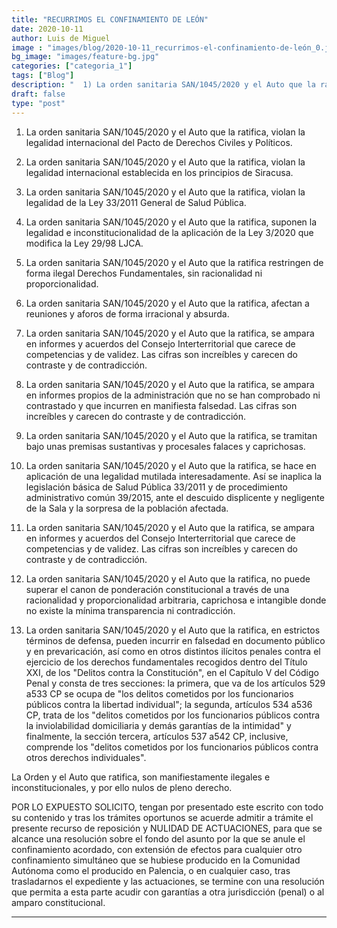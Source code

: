 ```yaml
---
title: "RECURRIMOS EL CONFINAMIENTO DE LEÓN"
date: 2020-10-11
author: Luis de Miguel
image : "images/blog/2020-10-11_recurrimos-el-confinamiento-de-león_0.jpg"
bg_image: "images/feature-bg.jpg"
categories: ["categoria_1"]
tags: ["Blog"]
description: "  1) La orden sanitaria SAN/1045/2020 y el Auto que la ratifica, violan la legalidad internacional d..."
draft: false
type: "post"
---
```

1) La orden sanitaria SAN/1045/2020 y el Auto que la ratifica, violan la legalidad internacional del Pacto de Derechos Civiles y Políticos.

2) La orden sanitaria SAN/1045/2020 y el Auto que la ratifica, violan la legalidad internacional establecida en los principios de Siracusa.

3) La orden sanitaria SAN/1045/2020 y el Auto que la ratifica, violan la legalidad  de la Ley 33/2011 General de Salud Pública.

4) La orden sanitaria SAN/1045/2020 y el Auto que la ratifica, suponen la legalidad e inconstitucionalidad de la aplicación de la Ley 3/2020 que modifica la Ley 29/98 LJCA.

5) La orden sanitaria SAN/1045/2020 y el Auto que la ratifica restringen de forma ilegal Derechos Fundamentales, sin racionalidad ni proporcionalidad.

6) La orden sanitaria SAN/1045/2020 y el Auto que la ratifica, afectan a reuniones y aforos de forma irracional y absurda.

7) La orden sanitaria SAN/1045/2020 y el Auto que la ratifica, se ampara en informes y acuerdos del Consejo Interterritorial que carece de competencias y de validez. Las cifras son increíbles y carecen do contraste y de contradicción.

8) La orden sanitaria SAN/1045/2020 y el Auto que la ratifica, se ampara en informes propios de la administración que no se han comprobado ni contrastado y que incurren en manifiesta falsedad. Las cifras son increíbles y carecen do contraste y de contradicción.

9) La orden sanitaria SAN/1045/2020 y el Auto que la ratifica, se tramitan bajo unas premisas sustantivas y procesales falaces y caprichosas.

10) La orden sanitaria SAN/1045/2020 y el Auto que la ratifica, se hace en aplicación de una legalidad mutilada interesadamente. Así se inaplica la legislación básica de Salud Pública 33/2011 y de procedimiento administrativo común 39/2015, ante el descuido  displicente y negligente  de la Sala y la sorpresa de la población afectada.

11) La orden sanitaria SAN/1045/2020 y el Auto que la ratifica, se ampara en informes y acuerdos del Consejo Interterritorial que carece de competencias y de validez. Las cifras son increíbles y carecen do contraste y de contradicción.

12) La orden sanitaria SAN/1045/2020 y el Auto que la ratifica, no puede superar el canon de ponderación constitucional a través de una racionalidad y proporcionalidad arbitraria, caprichosa e intangible donde no existe la mínima transparencia ni contradicción.

13) La orden sanitaria SAN/1045/2020 y el Auto que la ratifica, en estrictos términos de defensa, pueden incurrir en falsedad en documento público y en prevaricación, así como en otros distintos ilícitos penales contra el ejercicio de los derechos fundamentales recogidos dentro del Título XXI, de los "Delitos contra la Constitución", en el Capítulo V del Código Penal y consta de tres secciones: la primera, que va de los artículos 529 a533 CP se ocupa de "los delitos cometidos por los funcionarios públicos contra la libertad individual"; la segunda, artículos 534 a536 CP, trata de los "delitos cometidos por los funcionarios públicos contra la inviolabilidad domiciliaria y demás garantías de la intimidad" y finalmente, la sección tercera, artículos 537 a542 CP, inclusive, comprende los "delitos cometidos por los funcionarios públicos contra otros derechos individuales".

La Orden y el Auto que ratifica, son manifiestamente ilegales e inconstitucionales, y por ello nulos de pleno derecho.

POR LO EXPUESTO SOLICITO, tengan por presentado este escrito con todo su contenido y tras los trámites oportunos se acuerde admitir a trámite el presente recurso de reposición y NULIDAD DE ACTUACIONES, para que se alcance una resolución sobre el fondo del asunto por la que se anule el confinamiento acordado, con extensión de efectos para cualquier otro confinamiento simultáneo que se hubiese producido en la Comunidad Autónoma como el producido en Palencia, o en cualquier caso, tras trasladarnos el expediente y las actuaciones, se termine con una resolución que permita a esta parte acudir con garantías a otra jurisdicción (penal) o al amparo constitucional.



<hr> 



